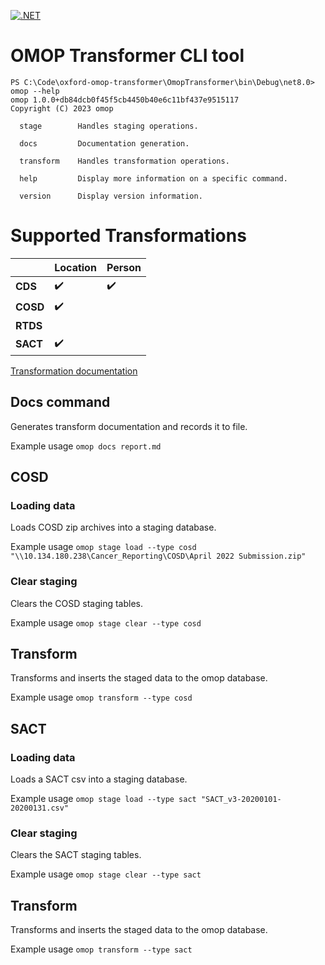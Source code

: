 [![.NET](https://github.com/answerdigital/oxford-omop-data-mapper/actions/workflows/dotnet.yml/badge.svg)](https://github.com/answerdigital/oxford-omop-data-mapper/actions/workflows/dotnet.yml)

# OMOP Transformer CLI tool

```
PS C:\Code\oxford-omop-transformer\OmopTransformer\bin\Debug\net8.0> omop --help
omop 1.0.0+db84dcb0f45f5cb4450b40e6c11bf437e9515117
Copyright (C) 2023 omop

  stage        Handles staging operations.

  docs         Documentation generation.

  transform    Handles transformation operations.

  help         Display more information on a specific command.

  version      Display version information.

```

# Supported Transformations

|          | **Location** | **Person** |
|----------|--------------|------------|
| **CDS**  |      ✔️       |     ✔️      |
| **COSD** |     ✔️      |            |
| **RTDS** |              |            |
| **SACT** |      ✔️       |            |

[Transformation documentation](transformation-documentation.md)

## Docs command

Generates transform documentation and records it to file.

Example usage `omop docs report.md`

## COSD

### Loading data

Loads COSD zip archives into a staging database.

Example usage `omop stage load --type cosd "\\10.134.180.238\Cancer_Reporting\COSD\April 2022 Submission.zip"`

### Clear staging

Clears the COSD staging tables.

Example usage `omop stage clear --type cosd`

## Transform

Transforms and inserts the staged data to the omop database.

Example usage `omop transform --type cosd`

## SACT

### Loading data

Loads a SACT csv into a staging database.

Example usage `omop stage load --type sact "SACT_v3-20200101-20200131.csv"`

### Clear staging

Clears the SACT staging tables.

Example usage `omop stage clear --type sact`

## Transform

Transforms and inserts the staged data to the omop database.

Example usage `omop transform --type sact`